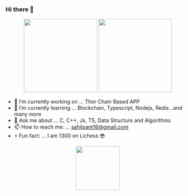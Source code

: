 


### Hi there 👋






<div align = "center">
  <img src="https://github-readme-stats.vercel.app/api?username=sahilpant&show_icons=true&bg_color=30,e96443,904e95&title_color=fff&text_color=fff" height = 200>
  <img src= "https://github-profile-trophy.vercel.app/?username=sahilpant" height = 200>
</div>


- 🔭 I’m currently working on ... Thor Chain Based APP
- 🌱 I’m currently learning ... Blockchain, Typescript, Nodejs, Redis...and many more
- 💬 Ask me about ... C, C++, Js, TS, Data Structure and Algorithms
- 📫 How to reach me: ... sahilpant16@gmail.com
- ⚡ Fun fact: ... I am 1300 on Lichess :sunglasses:



<div align="center">
  <img src="http://www.nyan.cat/cats/original.gif" height = 120>
</div>




















































